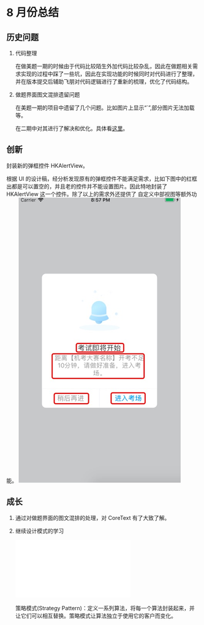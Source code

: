 # 8 月份总结

## 历史问题
1. 代码整理

    在做美题一期的时候由于代码比较陌生外加代码比较杂乱，因此在做题相关需求实现的过程中踩了一些坑，因此在实现功能的时候同时对代码进行了整理，并在版本提交后辅助飞朋对代码逻辑进行了重新的梳理，优化了代码结构。
2. 做题界面图文混排遗留问题

    在美题一期的项目中遗留了几个问题。比如图片上显示“`”,部分图片无法加载等。
    
    在二期中对其进行了解决和优化。具体看[这里](../dttext.md)。
## 创新

封装新的弹框控件 HKAlertView。

根据 UI 的设计稿，经分析发现原有的弹框控件不能满足需求，比如下图中的红框出都是可以置空的，并且老的控件并不能设置图片。因此特地封装了 HKAlertView 这一个控件。除了以上的需求外还提供了 自定义中部视图等额外功能。
![](./images/s1-1.jpg)

## 成长

1. 通过对做题界面的图文混排的处理，对 CoreText 有了大致了解。

2. 继续设计模式的学习

    ![策略模式](../reading-notes/head-first-design-pattern/01-strategy-pattern.md)

    策略模式(Strategy Pattern)：定义一系列算法，将每一个算法封装起来，并让它们可以相互替换。策略模式让算法独立于使用它的客户而变化。

